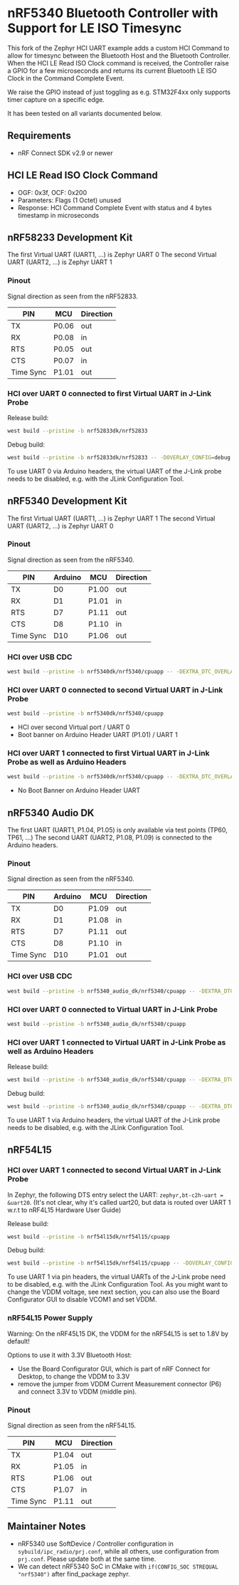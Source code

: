 # nRF5340 Bluetooth Controller with Support for LE ISO Timesync

This fork of the Zephyr HCI UART example adds a custom HCI Command to allow for timesync between the Bluetooth Host 
and the Bluetooth Controller. When the HCI LE Read ISO Clock command is received, the Controller raise a GPIO for
a few microseconds and returns its current Bluetooth LE ISO Clock in the Command Complete Event.

We raise the GPIO instead of just toggling as e.g. STM32F4xx only supports timer capture on a specific edge.

It has been tested on all variants documented below.

## Requirements
- nRF Connect SDK v2.9 or newer

## HCI LE Read ISO Clock Command
- OGF: 0x3f, OCF: 0x200
- Parameters: Flags (1 Octet) unused
- Response: HCI Command Complete Event with status and 4 bytes timestamp in microseconds



## nRF58233 Development Kit

The first  Virtual UART (UART1, ...) is Zephyr UART 0
The second Virtual UART (UART2, ...) is Zephyr UART 1

### Pinout

Signal direction as seen from the nRF52833.

| PIN      |  MCU   | Direction |
|----------|--------|-----------|
|  TX      |  P0.06 |    out    |
|  RX      |  P0.08 |    in     |
| RTS      |  P0.05 |    out    |
| CTS      |  P0.07 |    in     |
| Time Sync|  P1.01 |    out    |

### HCI over UART 0 connected to first Virtual UART in J-Link Probe

Release build:
```sh
west build --pristine -b nrf52833dk/nrf52833
```
Debug build:
```sh
west build --pristine -b nrf52833dk/nrf52833 -- -DOVERLAY_CONFIG=debug.conf
```

To use UART 0 via Arduino headers, the virtual UART of the J-Link probe needs to be disabled, e.g. with the JLink Configuration Tool.



## nRF5340 Development Kit

The first  Virtual UART (UART1, ...) is Zephyr UART 1
The second Virtual UART (UART2, ...) is Zephyr UART 0

### Pinout

Signal direction as seen from the nRF5340.

| PIN      | Arduino | MCU   | Direction |
|----------|---------|-------|-----------|
|  TX      |    D0   | P1.00 |    out    |
|  RX      |    D1   | P1.01 |    in     |
| RTS      |    D7   | P1.11 |    out    |
| CTS      |    D8   | P1.10 |    in     |
| Time Sync|    D10  | P1.06 |    out    |

### HCI over USB CDC

```sh
west build --pristine -b nrf5340dk/nrf5340/cpuapp -- -DEXTRA_DTC_OVERLAY_FILE=usb.overlay -DOVERLAY_CONFIG=overlay-usb.conf
```


### HCI over UART 0 connected to second Virtual UART in J-Link Probe 
```sh
west build --pristine -b nrf5340dk/nrf5340/cpuapp
```

- HCI over second Virtual port / UART 0
- Boot banner on Arduino Header UART (P1.01) / UART 1 


### HCI over UART 1 connected to first Virtual UART in J-Link Probe as well as Arduino Headers
```sh
west build --pristine -b nrf5340dk/nrf5340/cpuapp -- -DEXTRA_DTC_OVERLAY_FILE=uart1.overlay
```

- No Boot Banner on Arduino Header UART



## nRF5340 Audio DK

The first UART (UART1, P1.04, P1.05) is only available via test points (TP60, TP61, ...)
The second UART (UART2, P1.08, P1.09) is connected to the Arduino headers.

### Pinout

Signal direction as seen from the nRF5340.

| PIN      | Arduino | MCU   | Direction |
|----------|---------|-------|-----------|
|  TX      |    D0   | P1.09 |    out    |
|  RX      |    D1   | P1.08 |    in     |
| RTS      |    D7   | P1.11 |    out    |
| CTS      |    D8   | P1.10 |    in     |
| Time Sync|    D10  | P1.01 |    out    |


### HCI over USB CDC

```sh
west build --pristine -b nrf5340_audio_dk/nrf5340/cpuapp -- -DEXTRA_DTC_OVERLAY_FILE=usb.overlay -DOVERLAY_CONFIG=overlay-usb.conf
```

### HCI over UART 0 connected to Virtual UART in J-Link Probe

```sh
west build --pristine -b nrf5340_audio_dk/nrf5340/cpuapp
```

### HCI over UART 1 connected to Virtual UART in J-Link Probe as well as Arduino Headers

Release build:
```sh
west build --pristine -b nrf5340_audio_dk/nrf5340/cpuapp -- -DEXTRA_DTC_OVERLAY_FILE=uart1.overlay
```

Debug build:
```sh
west build --pristine -b nrf5340_audio_dk/nrf5340/cpuapp -- -DEXTRA_DTC_OVERLAY_FILE=uart1.overlay -DOVERLAY_CONFIG=debug.conf
```

To use UART 1 via Arduino headers, the virtual UART of the J-Link probe needs to be disabled, e.g. with the JLink Configuration Tool.



## nRF54L15

### HCI over UART 1 connected to second Virtual UART in J-Link Probe

In Zephyr, the following DTS entry select the UART: `zephyr,bt-c2h-uart = &uart20`.
(It's not clear, why it's called uart20, but data is routed over UART 1 w.r.t to nRF4L15 Hardware User Guide)

Release build:
```sh
west build --pristine -b nrf54l15dk/nrf54l15/cpuapp
```
Debug build:
```sh
west build --pristine -b nrf54l15dk/nrf54l15/cpuapp -- -DOVERLAY_CONFIG=debug.conf
```

To use UART 1 via pin headers, the virtual UARTs of the J-Link probe need to be disabled, e.g. with the JLink Configuration Tool.
As you might want to change the VDDM voltage, see next section, you can also use the Board Configurator GUI to disable VCOM1 and set VDDM.

### nRF54L15 Power Supply
Warning: On the nRF45L15 DK, the VDDM for the nRF54L15 is set to 1.8V by default!

Options to use it with 3.3V Bluetooth Host:
- Use the Board Configurator GUI, which is part of nRF Connect for Desktop, to change the VDDM to 3.3V
- remove the jumper from VDDM Current Measurement connector (P6) and connect 3.3V to VDDM (middle pin).

### Pinout

Signal direction as seen from the nRF54L15.

| PIN       | MCU   | Direction |
|-----------|-------|-----------|
| TX        | P1.04 |    out    |
| RX        | P1.05 |    in     |
| RTS       | P1.06 |    out    |
| CTS       | P1.07 |    in     |
| Time Sync | P1.11 |    out    |


## Maintainer Notes
- nRF5340 use SoftDevice / Controller configuration in `sybuild/ipc_radio/prj.conf`, while all others,  use configuration from `prj.conf`. Please update both at the same time. 
- We can detect nRF5340 SoC in CMake with `if(CONFIG_SOC STREQUAL "nrf5340")` after find_package zephyr.

 

